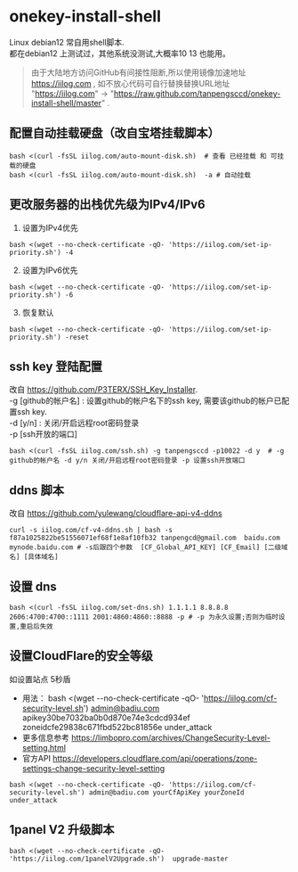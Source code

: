 # onekey-install-shell
Linux debian12 常自用shell脚本.   
都在debian12 上测试过，其他系统没测试,大概率10 13 也能用。
> 由于大陆地方访问GitHub有间接性阻断,所以使用镜像加速地址 https://iilog.com , 如不放心代码可自行替换替换URL地址 "https://iilog.com" ->  "https://raw.github.com/tanpengsccd/onekey-install-shell/master" .
## 配置自动挂载硬盘（改自宝塔挂载脚本）
 ```shell
 bash <(curl -fsSL iilog.com/auto-mount-disk.sh)  # 查看 已经挂载 和 可挂载的硬盘
 bash <(curl -fsSL iilog.com/auto-mount-disk.sh)  -a # 自动挂载
 ```
## 更改服务器的出栈优先级为IPv4/IPv6

  1. 设置为IPv4优先
  ```
  bash <(wget --no-check-certificate -qO- 'https://iilog.com/set-ip-priority.sh') -4
  ```
  2. 设置为IPv6优先
  ```
  bash <(wget --no-check-certificate -qO- 'https://iilog.com/set-ip-priority.sh') -6
  ```
  3. 恢复默认
  ```
  bash <(wget --no-check-certificate -qO- 'https://iilog.com/set-ip-priority.sh') -reset
  ```
## ssh key 登陆配置 
  改自 https://github.com/P3TERX/SSH_Key_Installer.   
  -g [github的帐户名]   : 设置github的帐户名下的ssh key, 需要该github的帐户已配置ssh key.  
  -d [y/n] : 关闭/开启远程root密码登录   
  -p [ssh开放的端口]  
  ```
  bash <(curl -fsSL iilog.com/ssh.sh) -g tanpengsccd -p10022 -d y  # -g github的帐户名 -d y/n 关闭/开启远程root密码登录 -p 设置ssh开放端口
  ```
## ddns 脚本  
  改自 https://github.com/yulewang/cloudflare-api-v4-ddns
  ```
  curl -s iilog.com/cf-v4-ddns.sh | bash -s  f87a1025822be51556071ef68f1e8af10fb32 tanpengcd@gmail.com  baidu.com mynode.baidu.com # -s后跟四个参数  [CF_Global_API_KEY] [CF_Email] [二级域名] [具体域名]
  ```
## 设置 dns 

  ```
  bash <(curl -fsSL iilog.com/set-dns.sh) 1.1.1.1 8.8.8.8 2606:4700:4700::1111 2001:4860:4860::8888 -p # -p 为永久设置;否则为临时设置,重启后失效
  ```
## 设置CloudFlare的安全等级 
如设置站点 5秒盾 
  - 用法： bash <(wget --no-check-certificate -qO- 'https://iilog.com/cf-security-level.sh') admin@badiu.com apikey30be7032ba0b0d870e74e3cdcd934ef zoneidcfe29838c671fbd522bc81856e under_attack
  - 更多信息参考 https://limbopro.com/archives/ChangeSecurity-Level-setting.html
  - 官方API     https://developers.cloudflare.com/api/operations/zone-settings-change-security-level-setting
  ```
  bash <(wget --no-check-certificate -qO- 'https://iilog.com/cf-security-level.sh') admin@badiu.com yourCfApiKey yourZoneId under_attack
  ```
## 1panel V2 升级脚本
 ```
 bash <(wget --no-check-certificate -qO- 'https://iilog.com/1panelV2Upgrade.sh')  upgrade-master
 ```

